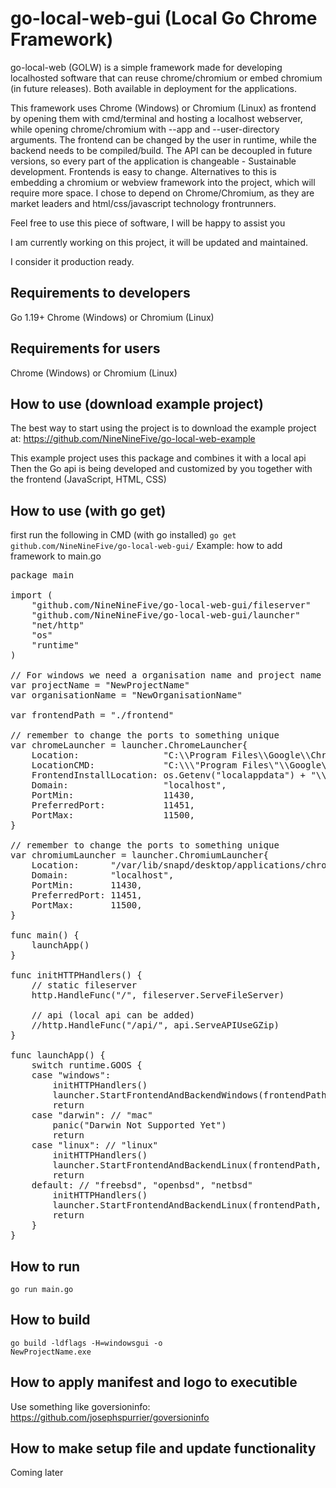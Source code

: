 # go-local-web-gui (Local Go Chrome Framework)

go-local-web (GOLW) is a simple framework made for developing localhosted software that can reuse chrome/chromium or embed chromium (in future releases). Both available in deployment for the applications.

This framework uses Chrome (Windows) or Chromium (Linux) as frontend by opening them with cmd/terminal and hosting a localhost webserver, while opening chrome/chromium with --app and --user-directory arguments. The frontend can be changed by the user in runtime, while the backend needs to be compiled/build. The API can be decoupled in future versions, so every part of the application is changeable - Sustainable development. Frontends is easy to change. Alternatives to this is embedding a chromium or webview framework into the project, which will require more space. I chose to depend on Chrome/Chromium, as they are market leaders and html/css/javascript technology frontrunners.

Feel free to use this piece of software, I will be happy to assist you

I am currently working on this project, it will be updated and maintained. 

I consider it production ready.

## Requirements to developers
Go 1.19+
Chrome (Windows) or Chromium (Linux)

## Requirements for users
Chrome (Windows) or Chromium (Linux)

## How to use (download example project)
The best way to start using the project is to download the example project at:
https://github.com/NineNineFive/go-local-web-example

This example project uses this package and combines it with a local api
Then the Go api is being developed and customized by you together with the frontend (JavaScript, HTML, CSS)

## How to use (with go get)
first run the following in CMD (with go installed)
<code>go get github.com/NineNineFive/go-local-web-gui/</code>
Example: how to add framework to main.go
<pre>
package main

import (
	"github.com/NineNineFive/go-local-web-gui/fileserver"
	"github.com/NineNineFive/go-local-web-gui/launcher"
	"net/http"
	"os"
	"runtime"
)

// For windows we need a organisation name and project name
var projectName = "NewProjectName"
var organisationName = "NewOrganisationName"

var frontendPath = "./frontend"

// remember to change the ports to something unique
var chromeLauncher = launcher.ChromeLauncher{
	Location:                "C:\\Program Files\\Google\\Chrome\\Application\\chrome.exe",
	LocationCMD:             "C:\\\"Program Files\"\\Google\\Chrome\\Application\\chrome.exe",
	FrontendInstallLocation: os.Getenv("localappdata") + "\\Google\\Chrome\\InstalledApps\\" + organisationName + "\\" + projectName,
	Domain:                  "localhost",
	PortMin:                 11430, 
	PreferredPort:           11451,
	PortMax:                 11500,
}

// remember to change the ports to something unique
var chromiumLauncher = launcher.ChromiumLauncher{
	Location:      "/var/lib/snapd/desktop/applications/chromium_chromium.desktop", // TODO: check if better location or can be customised
	Domain:        "localhost",
	PortMin:       11430,
	PreferredPort: 11451,
	PortMax:       11500,
}

func main() {
	launchApp()
}

func initHTTPHandlers() {
    // static fileserver
	http.HandleFunc("/", fileserver.ServeFileServer)

    // api (local api can be added)
	//http.HandleFunc("/api/", api.ServeAPIUseGZip)
}

func launchApp() {
	switch runtime.GOOS {
	case "windows":
		initHTTPHandlers()
		launcher.StartFrontendAndBackendWindows(frontendPath, chromeLauncher)
		return
	case "darwin": // "mac"
		panic("Darwin Not Supported Yet")
		return
	case "linux": // "linux"
		initHTTPHandlers()
		launcher.StartFrontendAndBackendLinux(frontendPath, chromiumLauncher)
		return
	default: // "freebsd", "openbsd", "netbsd"
		initHTTPHandlers()
		launcher.StartFrontendAndBackendLinux(frontendPath, chromiumLauncher)
		return
	}
}
</pre>

## How to run
<code>go run main.go</code>

## How to build
<code>go build -ldflags -H=windowsgui -o NewProjectName.exe</code>

## How to apply manifest and logo to executible
Use something like goversioninfo: https://github.com/josephspurrier/goversioninfo 

## How to make setup file and update functionality
Coming later